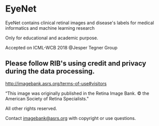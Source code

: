 # EyeNet

EyeNet contains clinical retinal images and disease's labels for medical informatics and machine learning research

Only for educational and academic purpose. 

Accepted on ICML-WCB 2018 @Jesper Tegner Group

## Please follow RIB's using credit and privacy during the data processing. 

http://imagebank.asrs.org/terms-of-use#visitors

“This image was originally published in the Retina Image Bank. © the American Society of Retina Specialists."

All other rights reserved.

Contact imagebank@asrs.org with copyright or use questions.

